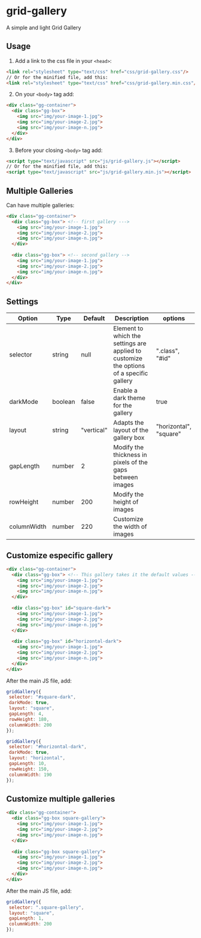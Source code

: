 # grid-gallery

A simple and light Grid Gallery

## Usage

1. Add a link to the css file in your `<head>`:

```html
<link rel="stylesheet" type="text/css" href="css/grid-gallery.css"/>
// Or for the minified file, add this:
<link rel="stylesheet" type="text/css" href="css/grid-gallery.min.css"/>
```
2. On your ```<body>``` tag add:
```html
<div class="gg-container">
  <div class="gg-box">
    <img src="img/your-image-1.jpg">
    <img src="img/your-image-2.jpg">
    <img src="img/your-image-n.jpg">
  </div>
</div>
```
3. Before your closing ```<body>``` tag add:

```html
<script type="text/javascript" src="js/grid-gallery.js"></script>
// Or for the minified file, add this:
<script type="text/javascript" src="js/grid-gallery.min.js"></script>
```
## Multiple Galleries

 Can have multiple galleries:
 
```html
<div class="gg-container">
  <div class="gg-box"> <!-- first gallery --->
    <img src="img/your-image-1.jpg">
    <img src="img/your-image-2.jpg">
    <img src="img/your-image-n.jpg">
  </div>
  
  <div class="gg-box"> <!-- second gallery -->
    <img src="img/your-image-1.jpg">
    <img src="img/your-image-2.jpg">
    <img src="img/your-image-n.jpg">
  </div>
</div>
```
## Settings

Option | Type | Default | Description | options
------ | ---- | ------- | ----------- | -------
selector | string | null | Element to which the settings are applied to customize the options of a specific gallery | ".class", "#id"
darkMode | boolean | false | Enable a dark theme for the gallery | true
layout | string | "vertical" | Adapts the layout of the gallery box | "horizontal", "square"
gapLength | number | 2 | Modify the thickness in pixels of the gaps between images 
rowHeight | number | 200 | Modify the height of images
columnWidth | number | 220 | Customize the width of images

## Customize especific gallery 

```html
<div class="gg-container">
  <div class="gg-box"> <!-- This gallery takes it the default values -->
    <img src="img/your-image-1.jpg">
    <img src="img/your-image-2.jpg">
    <img src="img/your-image-n.jpg">
  </div>
  
  <div class="gg-box" id="square-dark">
    <img src="img/your-image-1.jpg">
    <img src="img/your-image-2.jpg">
    <img src="img/your-image-n.jpg">
  </div>
  
  <div class="gg-box" id="horizontal-dark">
    <img src="img/your-image-1.jpg">
    <img src="img/your-image-2.jpg">
    <img src="img/your-image-n.jpg">
  </div>
</div>
```
After the main JS file, add:

```javascript
gridGallery({
 selector: "#square-dark",
 darkMode: true,
 layout: "square",
 gapLength: 4,
 rowHeight: 180,
 columnWidth: 200
});

gridGallery({
 selector: "#horizontal-dark",
 darkMode: true,
 layout: "horizontal",
 gapLength: 10,
 rowHeight: 150,
 columnWidth: 190
});
```

## Customize multiple galleries

```html
<div class="gg-container">
  <div class="gg-box square-gallery">
    <img src="img/your-image-1.jpg">
    <img src="img/your-image-2.jpg">
    <img src="img/your-image-n.jpg">
  </div>
  
  <div class="gg-box square-gallery">
    <img src="img/your-image-1.jpg">
    <img src="img/your-image-2.jpg">
    <img src="img/your-image-n.jpg">
  </div>
</div>
```
After the main JS file, add:

```javascript
gridGallery({
 selector: ".square-gallery",
 layout: "square",
 gapLength: 1,
 columnWidth: 200
});
```